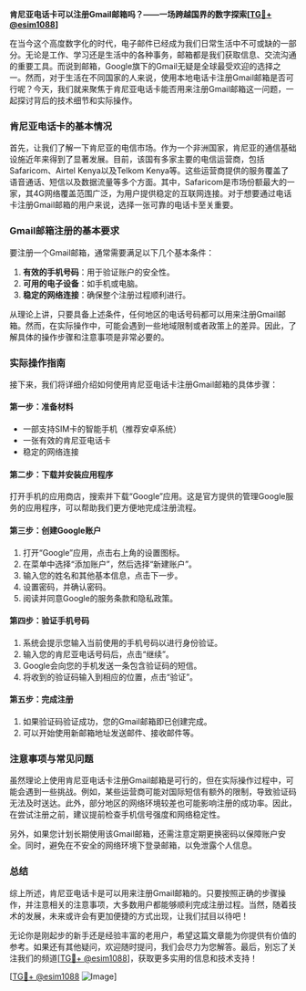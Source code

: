**肯尼亚电话卡可以注册Gmail邮箱吗？——一场跨越国界的数字探索[[TG💪+ @esim1088](https://t.me/s/esim1088)]**

在当今这个高度数字化的时代，电子邮件已经成为我们日常生活中不可或缺的一部分。无论是工作、学习还是生活中的各种事务，邮箱都是我们获取信息、交流沟通的重要工具。而说到邮箱，Google旗下的Gmail无疑是全球最受欢迎的选择之一。然而，对于生活在不同国家的人来说，使用本地电话卡注册Gmail邮箱是否可行呢？今天，我们就来聚焦于肯尼亚电话卡能否用来注册Gmail邮箱这一问题，一起探讨背后的技术细节和实际操作。

### 肯尼亚电话卡的基本情况

首先，让我们了解一下肯尼亚的电信市场。作为一个非洲国家，肯尼亚的通信基础设施近年来得到了显著发展。目前，该国有多家主要的电信运营商，包括Safaricom、Airtel Kenya以及Telkom Kenya等。这些运营商提供的服务覆盖了语音通话、短信以及数据流量等多个方面。其中，Safaricom是市场份额最大的一家，其4G网络覆盖范围广泛，为用户提供稳定的互联网连接。对于想要通过电话卡注册Gmail邮箱的用户来说，选择一张可靠的电话卡至关重要。

### Gmail邮箱注册的基本要求

要注册一个Gmail邮箱，通常需要满足以下几个基本条件：
1. **有效的手机号码**：用于验证账户的安全性。
2. **可用的电子设备**：如手机或电脑。
3. **稳定的网络连接**：确保整个注册过程顺利进行。

从理论上讲，只要具备上述条件，任何地区的电话号码都可以用来注册Gmail邮箱。然而，在实际操作中，可能会遇到一些地域限制或者政策上的差异。因此，了解具体的操作步骤和注意事项是非常必要的。

### 实际操作指南

接下来，我们将详细介绍如何使用肯尼亚电话卡注册Gmail邮箱的具体步骤：

#### 第一步：准备材料
- 一部支持SIM卡的智能手机（推荐安卓系统）
- 一张有效的肯尼亚电话卡
- 稳定的网络连接

#### 第二步：下载并安装应用程序
打开手机的应用商店，搜索并下载“Google”应用。这是官方提供的管理Google服务的应用程序，可以帮助我们更方便地完成注册流程。

#### 第三步：创建Google账户
1. 打开“Google”应用，点击右上角的设置图标。
2. 在菜单中选择“添加账户”，然后选择“新建账户”。
3. 输入您的姓名和其他基本信息，点击下一步。
4. 设置密码，并确认密码。
5. 阅读并同意Google的服务条款和隐私政策。

#### 第四步：验证手机号码
1. 系统会提示您输入当前使用的手机号码以进行身份验证。
2. 输入您的肯尼亚电话号码后，点击“继续”。
3. Google会向您的手机发送一条包含验证码的短信。
4. 将收到的验证码输入到相应的位置，点击“验证”。

#### 第五步：完成注册
1. 如果验证码验证成功，您的Gmail邮箱即已创建完成。
2. 可以开始使用新邮箱地址发送邮件、接收邮件等。

### 注意事项与常见问题

虽然理论上使用肯尼亚电话卡注册Gmail邮箱是可行的，但在实际操作过程中，可能会遇到一些挑战。例如，某些运营商可能对国际短信有额外的限制，导致验证码无法及时送达。此外，部分地区的网络环境较差也可能影响注册的成功率。因此，在尝试注册之前，建议提前检查手机信号强度和网络稳定性。

另外，如果您计划长期使用该Gmail邮箱，还需注意定期更换密码以保障账户安全。同时，避免在不安全的网络环境下登录邮箱，以免泄露个人信息。

### 总结

综上所述，肯尼亚电话卡是可以用来注册Gmail邮箱的。只要按照正确的步骤操作，并注意相关的注意事项，大多数用户都能够顺利完成注册过程。当然，随着技术的发展，未来或许会有更加便捷的方式出现，让我们拭目以待吧！

无论你是刚起步的新手还是经验丰富的老用户，希望这篇文章能为你提供有价值的参考。如果还有其他疑问，欢迎随时提问，我们会尽力为您解答。最后，别忘了关注我们的频道[[TG💪+ @esim1088](https://t.me/s/esim1088)]，获取更多实用的信息和技术支持！ 

[[TG💪+ @esim1088](https://t.me/s/esim1088) ![Image](https://i.postimg.cc/4NQfJmqS/Snipaste-2025-05-13-00-14-12.png)]